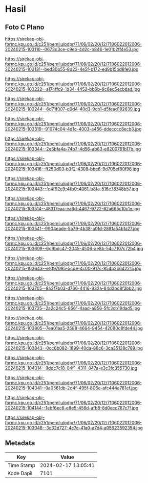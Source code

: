 # Hasil

## Foto C Plano

https://sirekap-obj-formc.kpu.go.id/c251/pemilu/pdpr/71/06/02/20/12/7106022012006-20240215-103110--0673d3ce-c9eb-4d2c-b846-1e01b2ff4e53.jpg

https://sirekap-obj-formc.kpu.go.id/c251/pemilu/pdpr/71/06/02/20/12/7106022012006-20240215-103131--bed30b55-8d22-4e5f-b172-ed9b15bd8fe0.jpg

https://sirekap-obj-formc.kpu.go.id/c251/pemilu/pdpr/71/06/02/20/12/7106022012006-20240215-103222--a174ffc9-1b34-4452-bb6b-9c8ed5ecbdad.jpg

https://sirekap-obj-formc.kpu.go.id/c251/pemilu/pdpr/71/06/02/20/12/7106022012006-20240215-103244--6d71f007-d9d4-40d3-9cb1-d5fead192639.jpg

https://sirekap-obj-formc.kpu.go.id/c251/pemilu/pdpr/71/06/02/20/12/7106022012006-20240215-103319--91074c04-4d1c-4003-a456-ddecccc8ecb3.jpg

https://sirekap-obj-formc.kpu.go.id/c251/pemilu/pdpr/71/06/02/20/12/7106022012006-20240215-103344--2e5bfa4a-74b7-4d56-ab83-e8200791b17b.jpg

https://sirekap-obj-formc.kpu.go.id/c251/pemilu/pdpr/71/06/02/20/12/7106022012006-20240215-103416--ff250d03-b3f2-4308-bbe6-9d705ef80f98.jpg

https://sirekap-obj-formc.kpu.go.id/c251/pemilu/pdpr/71/06/02/20/12/7106022012006-20240215-103443--fe4f92c9-4fb0-4061-b8fa-516e78748b57.jpg

https://sirekap-obj-formc.kpu.go.id/c251/pemilu/pdpr/71/06/02/20/12/7106022012006-20240215-103514--48317eaa-ea6d-4467-9722-62a665c10c1e.jpg

https://sirekap-obj-formc.kpu.go.id/c251/pemilu/pdpr/71/06/02/20/12/7106022012006-20240215-103541--9904eade-5a79-4b38-a0fd-2881a54b1a27.jpg

https://sirekap-obj-formc.kpu.go.id/c251/pemilu/pdpr/71/06/02/20/12/7106022012006-20240215-103609--6d9bdc47-2045-4506-ae8b-54c7107c72b4.jpg

https://sirekap-obj-formc.kpu.go.id/c251/pemilu/pdpr/71/06/02/20/12/7106022012006-20240215-103643--e1097095-5cde-4c00-917c-854b2c642215.jpg

https://sirekap-obj-formc.kpu.go.id/c251/pemilu/pdpr/71/06/02/20/12/7106022012006-20240215-103705--8a3f7b03-d766-4416-932a-84d2bc8f3bb2.jpg

https://sirekap-obj-formc.kpu.go.id/c251/pemilu/pdpr/71/06/02/20/12/7106022012006-20240215-103735--2a2c24c5-8561-4aad-a856-5fc3cb19dad5.jpg

https://sirekap-obj-formc.kpu.go.id/c251/pemilu/pdpr/71/06/02/20/12/7106022012006-20240215-103805--7ea01aa5-2588-4664-9454-42080c8fde44.jpg

https://sirekap-obj-formc.kpu.go.id/c251/pemilu/pdpr/71/06/02/20/12/7106022012006-20240215-103843--0cc6b082-1899-40da-88c6-3ca35128c789.jpg

https://sirekap-obj-formc.kpu.go.id/c251/pemilu/pdpr/71/06/02/20/12/7106022012006-20240215-104014--9ddc7c18-04f1-4311-847a-e3c3fc355730.jpg

https://sirekap-obj-formc.kpu.go.id/c251/pemilu/pdpr/71/06/02/20/12/7106022012006-20240215-104041--0a0561db-2d4f-495f-806e-afc444a781ef.jpg

https://sirekap-obj-formc.kpu.go.id/c251/pemilu/pdpr/71/06/02/20/12/7106022012006-20240215-104144--1ebf6ec6-e8e5-456d-afb8-8d0ecc787c7f.jpg

https://sirekap-obj-formc.kpu.go.id/c251/pemilu/pdpr/71/06/02/20/12/7106022012006-20240215-103048--3c32d727-4c7e-41a0-a7d4-a05623592354.jpg


## Metadata

| Key        | Value               |
| ---------- | ------------------- |
| Time Stamp | 2024-02-17 13:05:41 |
| Kode Dapil | 7101                |



